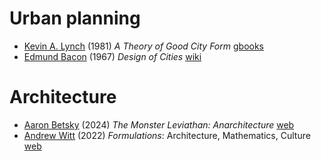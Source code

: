 # Urban planning

- [Kevin A. Lynch](https://en.wikipedia.org/wiki/Kevin_A._Lynch)
  (1981) *A Theory of Good City Form*
  [gbooks](https://books.google.de/books?id=flJdgBoKQHQC&printsec=frontcover&hl=de&source=gbs_ge_summary_r&cad=0#v=onepage&q&f=false)
- [Edmund Bacon](https://en.wikipedia.org/wiki/Edmund_Bacon_(architect))
  (1967) *Design of Cities*
  [wiki](https://en.wikipedia.org/wiki/Design_of_Cities)

# Architecture

- [Aaron Betsky](https://en.wikipedia.org/wiki/Aaron_Betsky)
  (2024) *The Monster Leviathan: Anarchitecture*
  [web](https://mitpress.mit.edu/9780262546331/the-monster-leviathan)
- [Andrew Witt](https://www.gsd.harvard.edu/person/andrew-witt/)
  (2022) *Formulations*: Architecture, Mathematics, Culture
  [web](https://mitpress.mit.edu/9780262543002/formulations)
